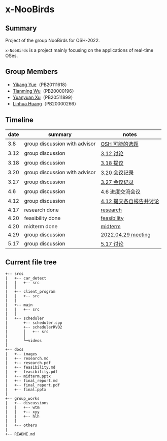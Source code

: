 # x-NooBirds
## Summary
Project of the group NooBirds for OSH-2022.

`x-NooBirds` is a project mainly focusing on the applications of real-time OSes.

## Group Members
- [Yikang Yue](https://github.com/npz7yyk)（PB20111618）
- [Tianming Wu](https://github.com/WuTianming)（PB20000196）
- [Yuanyuan Xu](https://github.com/Wonderful-Me)（PB20511899）
- [Linhua Huang](https://github.com/GeoAlMTBs)（PB20000266）

## Timeline

| date | summary                       | notes                                                        |
| ---- | ----------------------------- | ------------------------------------------------------------ |
| 3.8  | group discussion with advisor | [OSH 可能的选题](./group_works/discussions/wtm/3.8&#32;OSH&#32;可能的选题.md) |
| 3.12 | group discussion              | [3.12 讨论](./group_works/discussions/wtm/3.12&#32;讨论.md)  |
| 3.18 | group discussion              | [3.18 提议](./group_works/discussions/wtm/3.18&#32;提议.md)  |
| 3.20 | group discussion with advisor | [3.20 会议记录](./group_works/discussions/wtm/3.20&#32;会议记录.md) |
| 3.27 | group discussion              | [3.27 会议记录](./group_works/others/division_of_labour.md)  |
| 4.6  | group discussion              | 4.6 进度交流会议                                             |
| 4.12 | group discussion              | [4.12 提交各自报告并讨论](https://github.com/OSH-2022/x-NooBirds/tree/main/group_works/others/research) |
| 4.17 | research done                 | [research](./docs/research.md)                               |
| 4.20 | feasibility done              | [feasibility](./docs/feasibility.md)                         |
| 4.20 | midterm done                  | [midterm](./docs/midterm.pptx)                               |
| 4.29 | group discussion              | [2022.04.29 meeting](./group_works/discussions/hlh/2022.04.29%20meeting.md) |
| 5.17 | group discussion              | [5.17 讨论](./group_works/discussions/wtm/5.17%20讨论.md)    |

## Current file tree
```code
+-- srcs
|   +-- car_detect
|   |   +-- src
|   │
|   +-- client_program
|   │   +-- src
|   |
|   +-- main
|   |   +-- src
|   │
|   +-- scheduler
|       +-- scheduler.cpp
|       +-- schedulerRVO2
|       │   +-- src
|       │
|       └─videos
|
+-- docs
|   +-- images
|   +-- research.md
|   +-- research.pdf
|   +-- feasibility.md
|   +-- feasibility.pdf
|   +-- midterm.pptx
|   +-- final_report.md
|   +-- final_report.pdf
|   +-- final.pptx
|
+-- group_works
|   +-- discussions
|   |   +-- wtm
|   |   +-- xyy
|   |   +-- hlh
|   |
|   +-- others
|
+-- README.md
```

